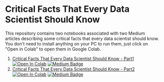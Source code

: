 # Critical Facts That Every Data Scientist Should Know

This repository contains two notebooks associated with two Medium articles describing some critical facts that every data scientist should know. You don't need to install anything on your PC to run them, just click on "Open in Colab" to open them in Google Colab.

1. [Critical Facts That Every Data Scientist Should Know - Part1](https://github.com/mnslarcher/critical-facts-that-every-data-scientist-should-know/blob/main/part1.ipynb) [![Open In Colab](https://colab.research.google.com/assets/colab-badge.svg)](https://colab.research.google.com/github/mnslarcher/critical-facts-that-every-data-scientist-should-know/blob/main/part1.ipynb) [![Medium Badge](https://badgen.net/badge/icon/medium?icon=medium&label)](https://towardsdatascience.com/critical-facts-that-every-data-scientist-should-know-part-1-31f9c25e5e00)
3. [Critical Facts That Every Data Scientist Should Know - Part2](https://github.com/mnslarcher/critical-facts-that-every-data-scientist-should-know/blob/main/part2.ipynb) [![Open In Colab](https://colab.research.google.com/assets/colab-badge.svg)](https://colab.research.google.com/github/mnslarcher/critical-facts-that-every-data-scientist-should-know/blob/main/part2.ipynb) [![Medium Badge](https://badgen.net/badge/icon/medium?icon=medium&label)](https://towardsdatascience.com/critical-facts-that-every-data-scientist-should-know-part-2-c9c06cde6e21)

